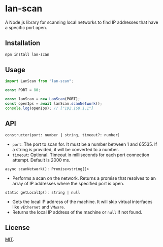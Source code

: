 # lan-scan

A Node.js library for scanning local networks to find IP addresses that have a
specific port open.

## Installation

```bash
npm install lan-scan
```

## Usage

```javascript
import LanScan from "lan-scan";

const PORT = 80;

const lanScan = new LanScan(PORT);
const openIps = await lanScan.scanNetwork();
console.log(openIps); // ["192.168.1.1"]
```

## API

`constructor(port: number | string, timeout?: number)`

-   `port`: The port to scan for. It must be a number between 1 and 65535. If a
    string is provided, it will be converted to a number.
-   `timeout`: Optional. Timeout in milliseconds for each port connection attempt.
    Default is 2000 ms.

`async scanNetwork(): Promise<string[]>`

-   Performs a scan on the network. Returns a promise that resolves to an array of
    IP addresses where the specified port is open.

`static getLocalIp(): string | null`

-   Gets the local IP address of the machine. It will skip virtual interfaces like
    `vEthernet` and `VMware`.
-   Returns the local IP address of the machine or `null` if not found.

## License

[MIT](LICENSE).
